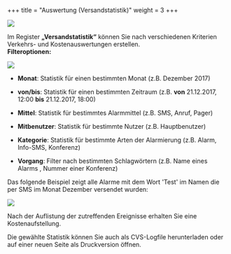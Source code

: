 +++
title = "Auswertung (Versandstatistik)"
weight = 3
+++

![](/img/versandstatistik.png?width=900px&classes=shadow)

Im Register **„Versandstatistik“** können Sie nach verschiedenen Kriterien Verkehrs- und Kostenauswertungen
erstellen.   
**Filteroptionen:**

![](/img/statistik.png?classes=shadow)


 - **Monat**: Statistik für einen bestimmten Monat (z.B. Dezember 2017)
 
 - **von/bis**: Statistik für einen bestimmten Zeitraum (z.B. **von** 21.12.2017, 12:00 **bis** 21.12.2017, 18:00)
 
 - **Mittel**: Statistik für bestimmtes Alarmmittel (z.B. SMS, Anruf, Pager)
 
 - **Mitbenutzer**: Statistik für bestimmte Nutzer (z.B. Hauptbenutzer)
 
 - **Kategorie**: Statistik für bestimmte Arten der Alarmierung (z.B. Alarm, Info-SMS, Konferenz)
 
 - **Vorgang**: Filter nach bestimmten Schlagwörtern (z.B. Name eines Alarms , Nummer einer Konferenz)
 
Das folgende Beispiel zeigt alle Alarme mit dem Wort 'Test' im Namen die per SMS im Monat Dezember versendet wurden:

![](/img/statistik_bsp.png?classes=shadow)

Nach der Auflistung der zutreffenden Ereignisse erhalten Sie eine Kostenaufstellung. 

Die gewählte Statistik können Sie auch als CVS-Logfile herunterladen oder auf einer neuen Seite als Druckversion öffnen.





